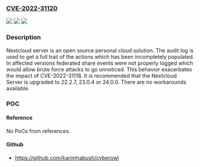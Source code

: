 ### [CVE-2022-31120](https://cve.mitre.org/cgi-bin/cvename.cgi?name=CVE-2022-31120)
![](https://img.shields.io/static/v1?label=Product&message=security-advisories&color=blue)
![](https://img.shields.io/static/v1?label=Version&message=n%2Fa&color=blue)
![](https://img.shields.io/static/v1?label=Vulnerability&message=CWE-778%3A%20Insufficient%20Logging&color=brighgreen)

### Description

Nextcloud server is an open source personal cloud solution. The audit log is used to get a full trail of the actions which has been incompletely populated. In affected versions federated share events were not properly logged which would allow brute force attacks to go unnoticed. This behavior exacerbates the impact of CVE-2022-31118. It is recommended that the Nextcloud Server is upgraded to 22.2.7, 23.0.4 or 24.0.0. There are no workarounds available.

### POC

#### Reference
No PoCs from references.

#### Github
- https://github.com/karimhabush/cyberowl

